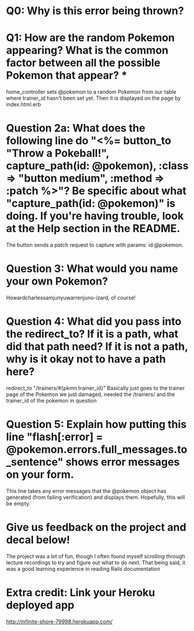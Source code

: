 # Q0: Why is this error being thrown?

# Q1: How are the random Pokemon appearing? What is the common factor between all the possible Pokemon that appear? *
home_controller sets @pokemon to a random Pokemon from our table where trainer_id hasn't been set yet. Then it is displayed on the page by index.html.erb

# Question 2a: What does the following line do "<%= button_to "Throw a Pokeball!", capture_path(id: @pokemon), :class => "button medium", :method => :patch %>"? Be specific about what "capture_path(id: @pokemon)" is doing. If you're having trouble, look at the Help section in the README.
The button sends a patch request to capture with params: id:@pokemon.
# Question 3: What would you name your own Pokemon?
Howardcharlessamjunyuwarrenjuno-izard, of course!

# Question 4: What did you pass into the redirect_to? If it is a path, what did that path need? If it is not a path, why is it okay not to have a path here?
redirect_to "/trainers/#{pkmn.trainer_id}"
Basically just goes to the trainer page of the Pokemon we just damaged, needed the /trainers/ and the trainer_id of the pokemon in question

# Question 5: Explain how putting this line "flash[:error] = @pokemon.errors.full_messages.to_sentence" shows error messages on your form.
This line takes any error messages that the @pokemon object has generated (from failing verification) and displays them. Hopefully, this will be empty.

# Give us feedback on the project and decal below!
The project was a lot of fun, though I often found myself scrolling through lecture recordings to try and figure out what to do next. That being said, it was a good learning experience in reading Rails documentation

# Extra credit: Link your Heroku deployed app
http://infinite-shore-79998.herokuapp.com/
